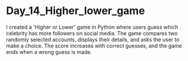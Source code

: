 # Day_14_Higher_lower_game
I created a 'Higher or Lower' game in Python where users guess which celebrity has more followers on social media. The game compares two randomly selected accounts, displays their details, and asks the user to make a choice. The score increases with correct guesses, and the game ends when a wrong guess is made.
